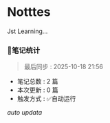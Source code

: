 # Notttes
Jst Learning...



### 🚀笔记统计
> 最后同步 : 2025-10-18 21:56

- 笔记总数 : 2 篇
- 本次更新 : 0 篇
- 触发方式 : ✅自动运行

*auto updata*
